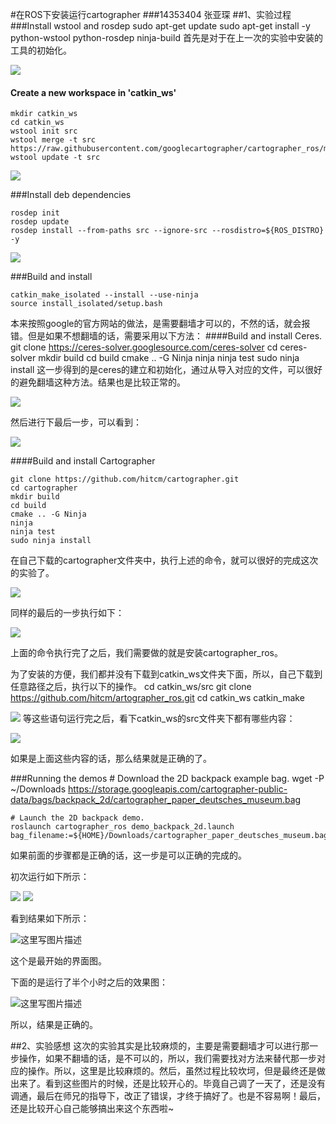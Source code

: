 #在ROS下安装运行cartographer
###14353404 张亚琛
##1、实验过程
###Install wstool and rosdep
	sudo apt-get update
	sudo apt-get install -y python-wstool python-rosdep ninja-build
首先是对于在上一次的实验中安装的工具的初始化。

![](http://p1.bpimg.com/567571/812e34e8c0ca9705.png)

#### Create a new workspace in 'catkin_ws'
	mkdir catkin_ws
	cd catkin_ws
	wstool init src
	wstool merge -t src https://raw.githubusercontent.com/googlecartographer/cartographer_ros/master/cartographer_ros.rosinstall
	wstool update -t src

![](http://img.blog.csdn.net/20161108204907945)

###Install deb dependencies

	rosdep init
	rosdep update
	rosdep install --from-paths src --ignore-src --rosdistro=${ROS_DISTRO} -y

![](http://p1.bpimg.com/567571/36d96534dd73084a.png)

###Build and install

	catkin_make_isolated --install --use-ninja
	source install_isolated/setup.bash
本来按照google的官方网站的做法，是需要翻墙才可以的，不然的话，就会报错。但是如果不想翻墙的话，需要采用以下方法：
####Build and install Ceres.
	git clone https://ceres-solver.googlesource.com/ceres-solver
	cd ceres-solver
	mkdir build
	cd build
	cmake .. -G Ninja
	ninja
	ninja test
	sudo ninja install
这一步得到的是ceres的建立和初始化，通过从导入对应的文件，可以很好的避免翻墙这种方法。结果也是比较正常的。

![](http://p1.bqimg.com/567571/043b13c0f9a14012.png)

然后进行下最后一步，可以看到：

![](http://p1.bqimg.com/567571/c760bf5c26f46b0b.png)

####Build and install Cartographer

	git clone https://github.com/hitcm/cartographer.git
	cd cartographer
	mkdir build
	cd build
	cmake .. -G Ninja
	ninja
	ninja test
	sudo ninja install
在自己下载的cartographer文件夹中，执行上述的命令，就可以很好的完成这次的实验了。

![](http://p1.bqimg.com/567571/dbc9a133fa34f9b3.png)

同样的最后的一步执行如下：

![](http://p1.bqimg.com/567571/0028349b5468fde1.png)

上面的命令执行完了之后，我们需要做的就是安装cartographer_ros。

为了安装的方便，我们都并没有下载到catkin_ws文件夹下面，所以，自己下载到任意路径之后，执行以下的操作。
	cd catkin_ws/src
	git clone https://github.com/hitcm/artographer_ros.git
	cd catkin_ws
	catkin_make

![](http://p1.bqimg.com/567571/30399ebbf768e980.png)
等这些语句运行完之后，看下catkin_ws的src文件夹下都有哪些内容：

![](http://p1.bqimg.com/567571/4be3e72f858ff82d.png)

如果是上面这些内容的话，那么结果就是正确的了。

###Running the demos
	# Download the 2D backpack example bag.
	wget -P ~/Downloads https://storage.googleapis.com/cartographer-public-data/bags/backpack_2d/cartographer_paper_deutsches_museum.bag
	
	# Launch the 2D backpack demo.
	roslaunch cartographer_ros demo_backpack_2d.launch bag_filename:=${HOME}/Downloads/cartographer_paper_deutsches_museum.bag

如果前面的步骤都是正确的话，这一步是可以正确的完成的。

初次运行如下所示：

![](http://p1.bqimg.com/567571/33dfb3d10f32be03.png)
![](http://p1.bqimg.com/567571/73ddcf6f122309ef.png)

看到结果如下所示：

![这里写图片描述](http://img.blog.csdn.net/20161108211147596)

这个是最开始的界面图。

下面的是运行了半个小时之后的效果图：

![这里写图片描述](http://img.blog.csdn.net/20161108211123078)

所以，结果是正确的。

##2、实验感想
这次的实验其实是比较麻烦的，主要是需要翻墙才可以进行那一步操作，如果不翻墙的话，是不可以的，所以，我们需要找对方法来替代那一步对应的操作。所以，这里是比较麻烦的。然后，虽然过程比较坎坷，但是最终还是做出来了。看到这些图片的时候，还是比较开心的。毕竟自己调了一天了，还是没有调通，最后在师兄的指导下，改正了错误，才终于搞好了。也是不容易啊！最后，还是比较开心自己能够搞出来这个东西啦~
